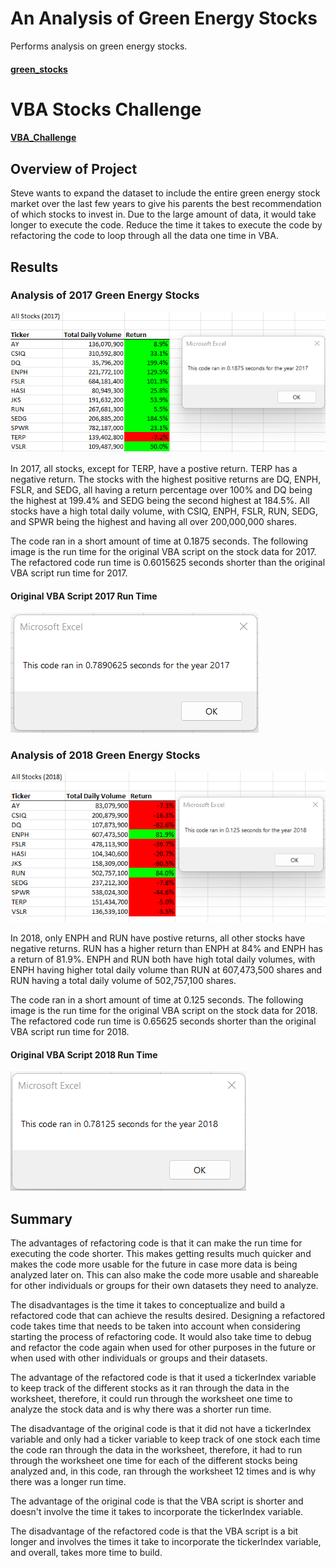 # An Analysis of Green Energy Stocks
Performs analysis on green energy stocks.
#### [green_stocks](./green_stocks.xlsm)

# VBA Stocks Challenge
#### [VBA_Challenge](./VBA_Challenge.xlsm)

## Overview of Project
Steve wants to expand the dataset to include the entire green energy stock market over the last few years 
to give his parents the best recommendation of which stocks to invest in.
Due to the large amount of data, it would take longer to execute the code. 
Reduce the time it takes to execute the code by refactoring the code to loop through all the data one time in VBA.

## Results

### Analysis of 2017 Green Energy Stocks
![2017 Stock Analysis](./VBA_Challenge_2017.png)

In 2017, all stocks, except for TERP, have a postive return. TERP has a negative return.
The stocks with the highest positive returns are DQ, ENPH, FSLR, and SEDG, 
all having a return percentage over 100% and DQ being the highest at 199.4% and SEDG being the second highest at 184.5%.
All stocks have a high total daily volume, with CSIQ, ENPH, FSLR, RUN, SEDG, and SPWR being the highest and having all over 200,000,000 shares.

The code ran in a short amount of time at 0.1875 seconds. The following image is the run time for the original VBA script on the stock data for 2017.
The refactored code run time is 0.6015625 seconds shorter than the original VBA script run time for 2017.

#### Original VBA Script 2017 Run Time
![Original VBA Script 2017 Run Time](./Original_VBA_Script_2017_Run_Time.png)

### Analysis of 2018 Green Energy Stocks
![2018 Stock Analysis](./VBA_Challenge_2018.png)

In 2018, only ENPH and RUN have postive returns, all other stocks have negative returns.
RUN has a higher return than ENPH at 84% and ENPH has a return of 81.9%.
ENPH and RUN both have high total daily volumes, 
with ENPH having higher total daily volume than RUN at 607,473,500 shares 
and RUN having a total daily volume of 502,757,100 shares.

The code ran in a short amount of time at 0.125 seconds. The following image is the run time for the original VBA script on the stock data for 2018.
The refactored code run time is 0.65625 seconds shorter than the original VBA script run time for 2018.

#### Original VBA Script 2018 Run Time
![Original VBA Script 2018 Run Time](./Original_VBA_Script_2018_Run_Time.png)

## Summary
The advantages of refactoring code is that it can make the run time for executing the code shorter. 
This makes getting results much quicker and makes the code more usable for the future in case more data is being analyzed later on.
This can also make the code more usable and shareable for other individuals or groups for their own datasets they need to analyze.

The disadvantages is the time it takes to conceptualize and build a refactored code that can achieve the results desired. 
Designing a refactored code takes time that needs to be taken into account when considering starting the process of refactoring code.
It would also take time to debug and refactor the code again when used for other purposes in the future or when used with other individuals or groups and their datasets.

The advantage of the refactored code is that it used a tickerIndex variable to keep track of the different stocks as it ran through the data in the worksheet,
therefore, it could run through the worksheet one time to analyze the stock data and is why there was a shorter run time.

The disadvantage of the original code is that it did not have a tickerIndex variable and only had a ticker variable to keep track of one stock each time the code ran through the data in the worksheet, therefore, it had to run through the worksheet one time for each of the different stocks being analyzed and, in this code, ran through the worksheet 12 times and is why there was a longer run time.

The advantage of the original code is that the VBA script is shorter and doesn't involve the time it takes to incorporate the tickerIndex variable.

The disadvantage of the refactored code is that the VBA script is a bit longer and involves the times it take to incorporate the tickerIndex variable, and overall, takes more time to build.
